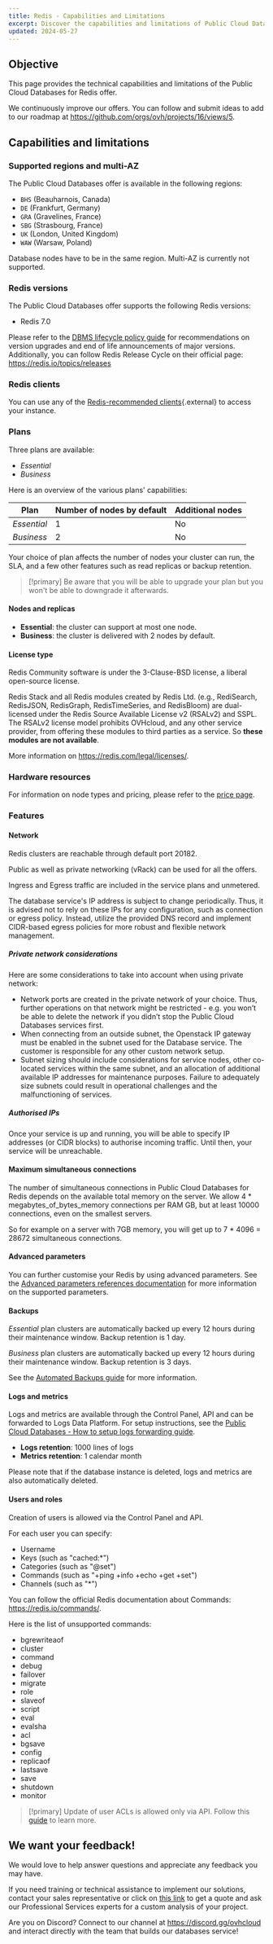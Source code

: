 ```yaml
---
title: Redis - Capabilities and Limitations
excerpt: Discover the capabilities and limitations of Public Cloud Databases for Redis
updated: 2024-05-27
---
```


## Objective

This page provides the technical capabilities and limitations of the Public Cloud Databases for Redis offer.

We continuously improve our offers. You can follow and submit ideas to add to our roadmap at <https://github.com/orgs/ovh/projects/16/views/5>.

## Capabilities and limitations

### Supported regions and multi-AZ

The Public Cloud Databases offer is available in the following regions:

- `BHS` (Beauharnois, Canada)
- `DE` (Frankfurt, Germany)
- `GRA` (Gravelines, France)
- `SBG` (Strasbourg, France)
- `UK` (London, United Kingdom)
- `WAW` (Warsaw, Poland)

Database nodes have to be in the same region. Multi-AZ is currently not supported.

### Redis versions

The Public Cloud Databases offer supports the following Redis versions:

- Redis 7.0

Please refer to the [DBMS lifecycle policy guide](/pages/public_cloud/public_cloud_databases/information_02_lifecycle_policy) for recommendations on version upgrades and end of life announcements of major versions. Additionally, you can follow Redis Release Cycle on their official page: <https://redis.io/topics/releases>

### Redis clients

You can use any of the [Redis-recommended clients](https://redis.io/clients){.external} to access your instance.

### Plans

Three plans are available:

- *Essential*
- *Business*

Here is an overview of the various plans' capabilities:

| Plan         | Number of nodes by default | Additional nodes |
| ------------ | -------------------------- | ---------------- |
| *Essential*  | 1                          | No               |
| *Business*   | 2                          | No               |

Your choice of plan affects the number of nodes your cluster can run, the SLA, and a few other features such as read replicas or backup retention.

> [!primary]
> Be aware that you will be able to upgrade your plan but you won't be able to downgrade it afterwards.

#### Nodes and replicas

- **Essential**: the cluster can support at most one node.
- **Business**: the cluster is delivered with 2 nodes by default.

#### License type

Redis Community software is under the 3-Clause-BSD license, a liberal open-source license.

Redis Stack and all Redis modules created by Redis Ltd. (e.g., RediSearch, RedisJSON, RedisGraph, RedisTimeSeries, and RedisBloom) are dual-licensed under the Redis Source Available License v2 (RSALv2) and SSPL. The RSALv2 license model prohibits OVHcloud, and any other service provider, from offering these modules to third parties as a service. So **these modules are not available**.

More information on <https://redis.com/legal/licenses/>.

### Hardware resources

For information on node types and pricing, please refer to the [price page](https://www.ovhcloud.com/en-ie/public-cloud/prices/#7262).

### Features

#### Network
Redis clusters are reachable through default port 20182.

Public as well as private networking (vRack) can be used for all the offers.

Ingress and Egress traffic are included in the service plans and unmetered.

The database service's IP address is subject to change periodically. Thus, it is advised not to rely on these IPs for any configuration, such as connection or egress policy. Instead, utilize the provided DNS record and implement CIDR-based egress policies for more robust and flexible network management.

##### Private network considerations
Here are some considerations to take into account when using private network:

- Network ports are created in the private network of your choice. Thus, further operations on that network might be restricted - e.g. you won’t be able to delete the network if you didn’t stop the Public Cloud Databases services first.
- When connecting from an outside subnet, the Openstack IP gateway must be enabled in the subnet used for the Database service. The customer is responsible for any other custom network setup.
- Subnet sizing should include considerations for service nodes, other co-located services within the same subnet, and an allocation of additional available IP addresses for maintenance purposes. Failure to adequately size subnets could result in operational challenges and the malfunctioning of services.

##### Authorised IPs

Once your service is up and running, you will be able to specify IP addresses (or CIDR blocks) to authorise incoming traffic. Until then, your service will be unreachable. 

#### Maximum simultaneous connections

The number of simultaneous connections in Public Cloud Databases for Redis depends on the available total memory on the server. We allow 4 \* megabytes_of_bytes_memory connections per RAM GB, but at least 10000 connections, even on the smallest servers.

So for example on a server with 7GB memory, you will get up to 7 \* 4096 = 28672 simultaneous connections.

#### Advanced parameters

You can further customise your Redis by using advanced parameters. See the [Advanced parameters references documentation](https://help.ovhcloud.com/csm/en-gb-public-cloud-databases-redis-advanced-parameters-references?id=kb_article_view&sysparm_article=KB0054733) for more information on the supported parameters.

#### Backups

*Essential* plan clusters are automatically backed up every 12 hours during their maintenance window. Backup retention is 1 day.

*Business* plan clusters are automatically backed up every 12 hours during their maintenance window. Backup retention is 3 days.

See the [Automated Backups guide](/pages/public_cloud/public_cloud_databases/databases_05_automated_backups) for more information.

#### Logs and metrics

Logs and metrics are available through the Control Panel, API and can be forwarded to Logs Data Platform. For setup instructions, see the [Public Cloud Databases - How to setup logs forwarding guide](/pages/public_cloud/public_cloud_databases/databases_16_logs_to_customer).

- **Logs retention**: 1000 lines of logs
- **Metrics retention**: 1 calendar month

Please note that if the database instance is deleted, logs and metrics are also automatically deleted.

#### Users and roles

Creation of users is allowed via the Control Panel and API.

For each user you can specify:

- Username
- Keys (such as "cached:*")
- Categories (such as "@set")
- Commands (such as "+ping +info +echo +get +set")
- Channels (such as "*")

You can follow the official Redis documentation about Commands: <https://redis.io/commands/>.

Here is the list of unsupported commands:

- bgrewriteaof
- cluster
- command
- debug
- failover
- migrate
- role
- slaveof
- script
- eval
- evalsha
- acl
- bgsave
- config
- replicaof
- lastsave
- save
- shutdown
- monitor

> [!primary]
> Update of user ACLs is allowed only via API. Follow this [guide](/pages/public_cloud/public_cloud_databases/redis_07_update_acls) to learn more.
>

## We want your feedback!

We would love to help answer questions and appreciate any feedback you may have.

If you need training or technical assistance to implement our solutions, contact your sales representative or click on [this link](https://www.ovhcloud.com/en-ie/professional-services/) to get a quote and ask our Professional Services experts for a custom analysis of your project.

Are you on Discord? Connect to our channel at <https://discord.gg/ovhcloud> and interact directly with the team that builds our databases service!
